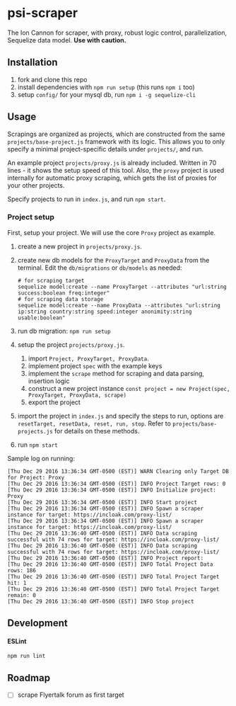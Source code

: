 # psi-scraper
The Ion Cannon for scraper, with proxy, robust logic control, parallelization, Sequelize data model. **Use with caution.**


## Installation

1. fork and clone this repo
2. install dependencies with `npm run setup` (this runs `npm i` too)
3. setup `config/` for your mysql db, run `npm i -g sequelize-cli`


## Usage

Scrapings are organized as projects, which are constructed from the same `projects/base-project.js` framework with its logic. This allows you to only specify a minimal project-specific details under `projects/`, and run.

An example project `projects/proxy.js` is already included. Written in 70 lines - it shows the setup speed of this tool. Also, the `proxy` project is used internally for automatic proxy scraping, which gets the list of proxies for your other projects.

Specify projects to run in `index.js`, and run `npm start`.

### Project setup

First, setup your project. We will use the core `Proxy` project as example.

1. create a new project in `projects/proxy.js`.
2. create new db models for the `ProxyTarget` and `ProxyData` from the terminal. Edit the `db/migrations` or `db/models` as needed:

    ```shell
    # for scraping target
    sequelize model:create --name ProxyTarget --attributes "url:string success:boolean freq:integer"
    # for scraping data storage
    sequelize model:create --name ProxyData --attributes "url:string ip:string country:string speed:integer anonimity:string usable:boolean"
    ```

3. run db migration: `npm run setup`
4. setup the project `projects/proxy.js`.
    1. import `Project, ProxyTarget, ProxyData`.
    2. implement project `spec` with the example keys
    3. implement the `scrape` method for scraping and data parsing, insertion logic
    4. construct a new project instance `const project = new Project(spec, ProxyTarget, ProxyData, scrape)`
    5. export the project
5. import the project in `index.js` and specify the steps to run, options are `resetTarget, resetData, reset, run, stop`. Refer to `projects/base-projects.js` for details on these methods.
6. run `npm start`


Sample log on running:

```shell
[Thu Dec 29 2016 13:36:34 GMT-0500 (EST)] WARN Clearing only Target DB for Project: Proxy
[Thu Dec 29 2016 13:36:34 GMT-0500 (EST)] INFO Project Target rows: 0
[Thu Dec 29 2016 13:36:34 GMT-0500 (EST)] INFO Initialize project: Proxy
[Thu Dec 29 2016 13:36:34 GMT-0500 (EST)] INFO Start project
[Thu Dec 29 2016 13:36:34 GMT-0500 (EST)] INFO Spawn a scraper instance for target: https://incloak.com/proxy-list/
[Thu Dec 29 2016 13:36:34 GMT-0500 (EST)] INFO Spawn a scraper instance for target: https://incloak.com/proxy-list/
[Thu Dec 29 2016 13:36:40 GMT-0500 (EST)] INFO Data scraping successful with 74 rows for target: https://incloak.com/proxy-list/
[Thu Dec 29 2016 13:36:40 GMT-0500 (EST)] INFO Data scraping successful with 74 rows for target: https://incloak.com/proxy-list/
[Thu Dec 29 2016 13:36:40 GMT-0500 (EST)] INFO Project report:
[Thu Dec 29 2016 13:36:40 GMT-0500 (EST)] INFO Total Project Data rows: 186
[Thu Dec 29 2016 13:36:40 GMT-0500 (EST)] INFO Total Project Target hit: 1
[Thu Dec 29 2016 13:36:40 GMT-0500 (EST)] INFO Total Project Target remain: 0
[Thu Dec 29 2016 13:36:40 GMT-0500 (EST)] INFO Stop project
```

## Development

#### ESLint

```shell
npm run lint
```

## Roadmap

- [ ] scrape Flyertalk forum as first target

